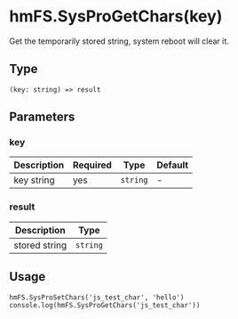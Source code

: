 
# hmFS.SysProGetChars(key)

Get the temporarily stored string, system reboot will clear it.

## Type[​](/docs/1.0/reference/device-app-api/hmFS/SysProGetChars/#type "Direct link to Type")

```
(key: string) => result  

```
## Parameters[​](/docs/1.0/reference/device-app-api/hmFS/SysProGetChars/#parameters "Direct link to Parameters")

### key[​](/docs/1.0/reference/device-app-api/hmFS/SysProGetChars/#key "Direct link to key")

| Description | Required | Type | Default |
| --- | --- | --- | --- |
| key string | yes | `string` | - |

### result[​](/docs/1.0/reference/device-app-api/hmFS/SysProGetChars/#result "Direct link to result")

| Description | Type |
| --- | --- |
| stored string | `string` |

## Usage[​](/docs/1.0/reference/device-app-api/hmFS/SysProGetChars/#usage "Direct link to Usage")

```
hmFS.SysProSetChars('js_test_char', 'hello')  
console.log(hmFS.SysProGetChars('js_test_char'))  

```
